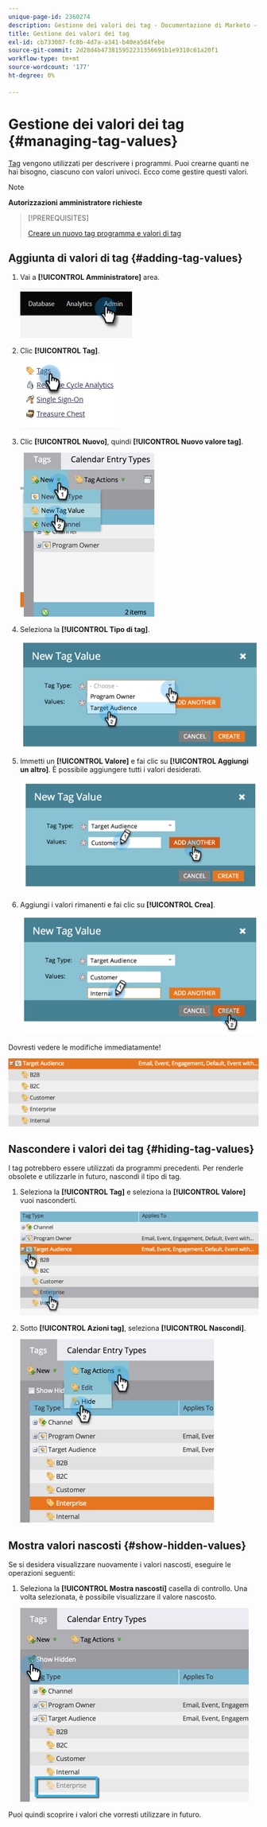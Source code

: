 ```yaml
---
unique-page-id: 2360274
description: Gestione dei valori dei tag - Documentazione di Marketo - Documentazione del prodotto
title: Gestione dei valori dei tag
exl-id: cb733007-fc8b-4d7a-a341-b40ea5d4febe
source-git-commit: 2d28d4b473815952231356691b1e9310c61a20f1
workflow-type: tm+mt
source-wordcount: '177'
ht-degree: 0%

---
```


# Gestione dei valori dei tag {#managing-tag-values}

[Tag](/help/marketo/product-docs/core-marketo-concepts/programs/working-with-programs/understanding-tags.md) vengono utilizzati per descrivere i programmi. Puoi crearne quanti ne hai bisogno, ciascuno con valori univoci. Ecco come gestire questi valori.

>[!NOTE]
>
>**Autorizzazioni amministratore richieste**

>[!PREREQUISITES]
>
>[Creare un nuovo tag programma e valori di tag](/help/marketo/product-docs/administration/tags/create-a-new-program-tag-and-tag-values.md)

## Aggiunta di valori di tag {#adding-tag-values}

1. Vai a **[!UICONTROL Amministratore]** area.

   ![](assets/managing-tag-values-1.png)

1. Clic **[!UICONTROL Tag]**.

   ![](assets/managing-tag-values-2.png)

1. Clic **[!UICONTROL Nuovo]**, quindi **[!UICONTROL Nuovo valore tag]**.

   ![](assets/managing-tag-values-3.png)

1. Seleziona la **[!UICONTROL Tipo di tag]**.

   ![](assets/managing-tag-values-4.png)

1. Immetti un **[!UICONTROL Valore]** e fai clic su **[!UICONTROL Aggiungi un altro]**. È possibile aggiungere tutti i valori desiderati.

   ![](assets/managing-tag-values-5.png)

1. Aggiungi i valori rimanenti e fai clic su **[!UICONTROL Crea]**.

   ![](assets/managing-tag-values-6.png)

Dovresti vedere le modifiche immediatamente!

![](assets/managing-tag-values-7.png)

## Nascondere i valori dei tag {#hiding-tag-values}

I tag potrebbero essere utilizzati da programmi precedenti. Per renderle obsolete e utilizzarle in futuro, nascondi il tipo di tag.

1. Seleziona la **[!UICONTROL Tag]** e seleziona la **[!UICONTROL Valore]** vuoi nasconderti.

   ![](assets/managing-tag-values-8.png)

1. Sotto **[!UICONTROL Azioni tag]**, seleziona **[!UICONTROL Nascondi]**.

   ![](assets/managing-tag-values-9.png)

## Mostra valori nascosti {#show-hidden-values}

Se si desidera visualizzare nuovamente i valori nascosti, eseguire le operazioni seguenti:

1. Seleziona la **[!UICONTROL Mostra nascosti]** casella di controllo. Una volta selezionata, è possibile visualizzare il valore nascosto.

   ![](assets/managing-tag-values-10.png)

Puoi quindi scoprire i valori che vorresti utilizzare in futuro.
